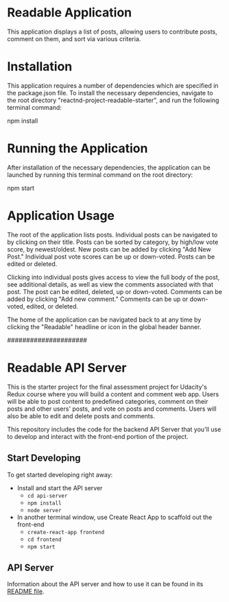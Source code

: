 # Readable Application

This application displays a list of posts, allowing users to contribute posts, comment on them, and sort via various criteria.

# Installation

This application requires a number of dependencies which are specified in the package.json file. To install the necessary dependencies, navigate to the root directory "reactnd-project-readable-starter", and run the following terminal command:

npm install

# Running the Application

After installation of the necessary dependencies, the application can be launched by running this terminal command on the root directory:

npm start

# Application Usage

The root of the application lists posts. Individual posts can be navigated to by clicking on their title. Posts can be sorted by category, by high/low vote score, by newest/oldest. New posts can be added by clicking "Add New Post." Individual post vote scores can be up or down-voted. Posts can be edited or deleted.

Clicking into individual posts gives access to view the full body of the post, see additional details, as well as view the comments associated with that post. The post can be edited, deleted, up or down-voted. Comments can be added by clicking "Add new comment." Comments can be up or down-voted, edited, or deleted.

The home of the application can be navigated back to at any time by clicking the "Readable" headline or icon in the global header banner.


#####################
# Readable API Server

This is the starter project for the final assessment project for Udacity's Redux course where you will build a content and comment web app. Users will be able to post content to predefined categories, comment on their posts and other users' posts, and vote on posts and comments. Users will also be able to edit and delete posts and comments.

This repository includes the code for the backend API Server that you'll use to develop and interact with the front-end portion of the project.

## Start Developing

To get started developing right away:

* Install and start the API server
    - `cd api-server`
    - `npm install`
    - `node server`
* In another terminal window, use Create React App to scaffold out the front-end
    - `create-react-app frontend`
    - `cd frontend`
    - `npm start`

## API Server

Information about the API server and how to use it can be found in its [README file](api-server/README.md).
